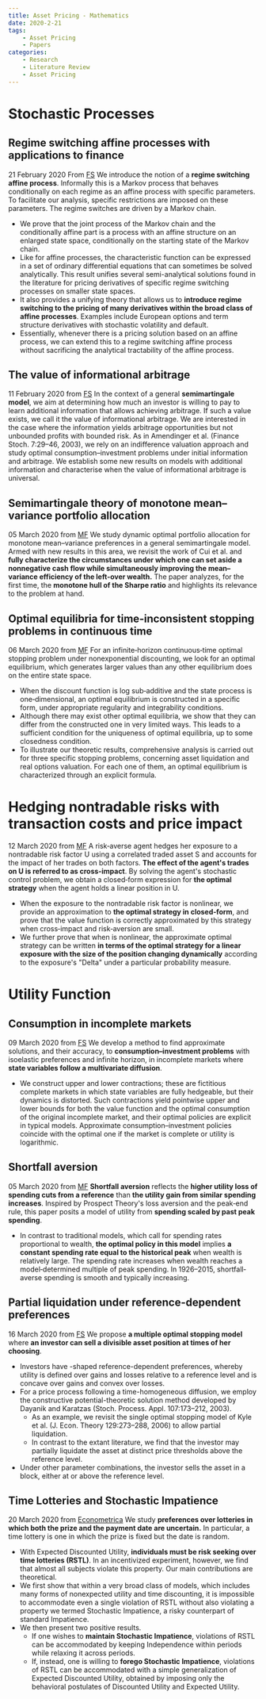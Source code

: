 ```yaml
---
title: Asset Pricing - Mathematics
date: 2020-2-21
tags: 
	- Asset Pricing
	- Papers
categories: 
	- Research
	- Literature Review
	- Asset Pricing
---
```


# Stochastic Processes
## Regime switching affine processes with applications to finance
21 February 2020 From [FS](http://link.springer.com/article/10.1007/s00780-020-00419-2?utm_source=researcher_app&utm_medium=referral&utm_campaign=RESR_MRKT_Researcher_inbound)
We introduce the notion of a __regime switching affine process__. Informally this is a Markov process that behaves conditionally on each regime as an affine process with specific parameters. To facilitate our analysis, specific restrictions are imposed on these parameters. The regime switches are driven by a Markov chain. 

+ We prove that the joint process of the Markov chain and the conditionally affine part is a process with an affine structure on an enlarged state space, conditionally on the starting state of the Markov chain. 
+ Like for affine processes, the characteristic function can be expressed in a set of ordinary differential equations that can sometimes be solved analytically. This result unifies several semi-analytical solutions found in the literature for pricing derivatives of specific regime switching processes on smaller state spaces. 
+ It also provides a unifying theory that allows us to __introduce regime switching to the pricing of many derivatives within the broad class of affine processes__. Examples include European options and term structure derivatives with stochastic volatility and default. 
+ Essentially, whenever there is a pricing solution based on an affine process, we can extend this to a regime switching affine process without sacrificing the analytical tractability of the affine process.

## The value of informational arbitrage
11 February 2020 from [FS](http://link.springer.com/article/10.1007/s00780-020-00418-3?utm_source=researcher_app&utm_medium=referral&utm_campaign=RESR_MRKT_Researcher_inbound)
In the context of a general __semimartingale model__, we aim at determining how much an investor is willing to pay to learn additional information that allows achieving arbitrage. If such a value exists, we call it the value of informational arbitrage. We are interested in the case where the information yields arbitrage opportunities but not unbounded profits with bounded risk. As in Amendinger et al. (Finance Stoch. 7:29–46, 2003), we rely on an indifference valuation approach and study optimal consumption–investment problems under initial information and arbitrage. We establish some new results on models with additional information and characterise when the value of informational arbitrage is universal.

## Semimartingale theory of monotone mean–variance portfolio allocation
05 March 2020 from [MF](http://arxiv.org/pdf/1903.06912)
We study dynamic optimal portfolio allocation for monotone mean–variance preferences in a general semimartingale model. Armed with new results in this area, we revisit the work of Cui et al. and __fully characterize the circumstances under which one can set aside a nonnegative cash flow while simultaneously improving the mean–variance efficiency of the left‐over wealth.__ The paper analyzes, for the first time, the __monotone hull of the Sharpe ratio__ and highlights its relevance to the problem at hand.

## Optimal equilibria for time‐inconsistent stopping problems in continuous time
06 March 2020 from [MF](http://arxiv.org/pdf/1712.07806)
For an infinite‐horizon continuous‐time optimal stopping problem under nonexponential discounting, we look for an optimal equilibrium, which generates larger values than any other equilibrium does on the entire state space. 

+ When the discount function is log sub‐additive and the state process is one‐dimensional, an optimal equilibrium is constructed in a specific form, under appropriate regularity and integrability conditions. 
+ Although there may exist other optimal equilibria, we show that they can differ from the constructed one in very limited ways. This leads to a sufficient condition for the uniqueness of optimal equilibria, up to some closedness condition. 
+ To illustrate our theoretic results, comprehensive analysis is carried out for three specific stopping problems, concerning asset liquidation and real options valuation. For each one of them, an optimal equilibrium is characterized through an explicit formula.

# Hedging nontradable risks with transaction costs and price impact
12 March 2020 from [MF](http://arxiv.org/pdf/1908.00054)
A risk‐averse agent hedges her exposure to a nontradable risk factor U using a correlated traded asset S and accounts for the impact of her trades on both factors. __The effect of the agent's trades on U is referred to as cross‐impact__. By solving the agent's stochastic control problem, we obtain a closed‐form expression for __the optimal strategy__ when the agent holds a linear position in U. 

+ When the exposure to the nontradable risk factor is nonlinear, we provide an approximation to __the optimal strategy in closed‐form__, and prove that the value function is correctly approximated by this strategy when cross‐impact and risk‐aversion are small. 
+ We further prove that when is nonlinear, the approximate optimal strategy can be written __in terms of the optimal strategy for a linear exposure with the size of the position changing dynamically__ according to the exposure's "Delta" under a particular probability measure.

# Utility Function
## Consumption in incomplete markets
09 March 2020 from [FS](http://link.springer.com/article/10.1007/s00780-020-00420-9?utm_source=researcher_app&utm_medium=referral&utm_campaign=RESR_MRKT_Researcher_inbound)
We develop a method to find approximate solutions, and their accuracy, to __consumption–investment problems__ with isoelastic preferences and infinite horizon, in incomplete markets where __state variables follow a multivariate diffusion__. 

+ We construct upper and lower contractions; these are fictitious complete markets in which state variables are fully hedgeable, but their dynamics is distorted. Such contractions yield pointwise upper and lower bounds for both the value function and the optimal consumption of the original incomplete market, and their optimal policies are explicit in typical models. Approximate consumption–investment policies coincide with the optimal one if the market is complete or utility is logarithmic.

## Shortfall aversion
05 March 2020 from [MF](https://onlinelibrary.wiley.com/doi/abs/10.1111/mafi.12239?af=R&utm_source=researcher_app&utm_medium=referral&utm_campaign=RESR_MRKT_Researcher_inbound)
__Shortfall aversion__ reflects the __higher utility loss of spending cuts from a reference__ than __the utility gain from similar spending increases__. Inspired by Prospect Theory's loss aversion and the peak‐end rule, this paper posits a model of utility from __spending scaled by past peak spending__. 

+ In contrast to traditional models, which call for spending rates proportional to wealth, __the optimal policy in this model__ implies __a constant spending rate equal to the historical peak__ when wealth is relatively large. The spending rate increases when wealth reaches a model‐determined multiple of peak spending. In 1926–2015, shortfall‐averse spending is smooth and typically increasing.

## Partial liquidation under reference-dependent preferences
16 March 2020 from [FS](https://link.springer.com/content/pdf/10.1007/s00780-020-00421-8.pdf)
We propose __a multiple optimal stopping model__ where __an investor can sell a divisible asset position at times of her choosing__. 

+ Investors have -shaped reference-dependent preferences, whereby utility is defined over gains and losses relative to a reference level and is concave over gains and convex over losses. 
+ For a price process following a time-homogeneous diffusion, we employ the constructive potential-theoretic solution method developed by Dayanik and Karatzas (Stoch. Process. Appl. 107:173–212, 2003). 
    + As an example, we revisit the single optimal stopping model of Kyle et al. (J. Econ. Theory 129:273–288, 2006) to allow partial liquidation. 
    + In contrast to the extant literature, we find that the investor may partially liquidate the asset at distinct price thresholds above the reference level. 
+ Under other parameter combinations, the investor sells the asset in a block, either at or above the reference level.

## Time Lotteries and Stochastic Impatience
20 March 2020 from [Econometrica](http://eprints.lse.ac.uk/102564/1/TimeLotteries.pdf)
We study __preferences over lotteries in which both the prize and the payment date are uncertain.__ In particular, a time lottery is one in which the prize is fixed but the date is random. 
+ With Expected Discounted Utility, __individuals must be risk seeking over time lotteries (RSTL)__. In an incentivized experiment, however, we find that almost all subjects violate this property. Our main contributions are theoretical. 
+ We first show that within a very broad class of models, which includes many forms of nonexpected utility and time discounting, it is impossible to accommodate even a single violation of RSTL without also violating a property we termed Stochastic Impatience, a risky counterpart of standard Impatience. 
+ We then present two positive results. 
    + If one wishes to __maintain Stochastic Impatience__, violations of RSTL can be accommodated by keeping Independence within periods while relaxing it across periods. 
    + If, instead, one is willing to __forego Stochastic Impatience__, violations of RSTL can be accommodated with a simple generalization of Expected Discounted Utility, obtained by imposing only the behavioral postulates of Discounted Utility and Expected Utility.